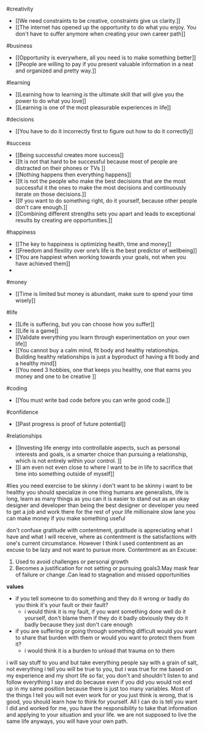 
#creativity 
- [[We need constraints to be creative, constraints give us clarity.]]
- [[The internet has opened up the opportunity to do what you enjoy. You don't have to suffer anymore when creating your own career path]]

#business
- [[Opportunity is everywhere,  all you need is to make something better]]
- [[People are willing to pay if you present valuable information in a neat and organized and pretty way.]]


#learning
- [[Learning how to learning is the ultimate skill that will give you the power to do what you love]]
- [[Learning is one of the most pleasurable experiences in life]]

#decisions 
- [[You have to do it incorrectly first to figure out how to do it correctly]]

#success 
- [[Being successful creates more success]]
- [[It is not that hard to be successful because most of people are distracted on their phones or TVs ]]
- [[Nothing happens then everything happens]]
- [[It is not the people who make the best decisions that are the most successful it the ones to make the most decisions and continuously iterate on those decisions.]]  
- [[If you want to do something right, do it yourself, because other people don't care enough.]]
- [[Combining different strengths sets you apart and leads to exceptional results by creating are opportunities.]]

#happiness 
- [[The key to happiness is optimizing health, time and money]]
- [[Freedom and flexility over one’s life is the best predictor of wellbeing]]
- [[You are happiest when working towards your goals, not when you have achieved them]]
- 

#money 
- [[Time is limited but money is abundant, make sure to spend your time wisely]]

#life
- [[Life is suffering, but you can choose how you suffer]]
- [[Life is a game]]
- [[Validate everything you learn through experimentation on your own life]]
- [[You cannot buy a calm mind, fit body and healthy relationships. Building healthy relationships is just a byproduct of having a fit body and a healthy mind]]
- [[You need 3 hobbies, one that keeps you healthy, one that earns you money and one to be creative ]]

#coding
- [[You must write bad code before you can write good code.]]


#confidence
- [[Past progress is proof of future potential]]


#relationships 
- [[Investing life energy into controllable aspects, such as personal interests and goals, is a smarter choice than pursuing a relationship, which is not entirely within your control. ]]
- [[I am even not even close to where I want to be in life to sacrifice that time into something outside of myself]]

#lies 
you need exercise to be skinny
	i don't want to be skinny i want to be healthy
you should specialize in one thing
	humans are generalists, life is long, learn as many things as you can
	 it is easier to stand out as an okay designer and developer than being the best designer or developer
you need to get a job and work there for the rest of your life
	 millionaire slow lane
	 you can make money if you make something useful


don't confuse gratitude with contentment, gratitude is appreciating what I have and what I will receive, where as contentment is the satisfactions with one's current circumstance. However I think I used contentment as an excuse to be lazy and not want to pursue more.
Contentment as an Excuse:
1. Used to avoid challenges or personal growth
2. Becomes a justification for not setting or pursuing goals3.May mask fear of failure or change .Can lead to stagnation and missed opportunities

**values**
- if you tell someone to do something and they do it wrong or badly do you think it's your fault or their fault?
	- i would think it is my fault, if you want something done well do it yourself, don't blame them if they do it badly obviously they do it badly because they just don't care enough 
- if you are suffering or going through something difficult would you want to share that burden with them or would you want to protect them from it?
	- i would think it is a burden to unload that trauma on to them


i will say stuff to you and but take everything people say with a grain of salt, not everything i tell you will be true to you, but i was true for me based on my experience and my short life so far, you don't and shouldn't listen to and follow everything I say and do because even if you did you would not end up in my same position because there is just too many variables. Most of the things I tell you will not even work for or you just think is wrong, that is good, you should learn how to think for yourself. All I can do is tell you want I did and worked for me, you have the responsibility to take that information and applying to your situation and your life. we are not supposed to live the same life anyways, you will have your own path.

